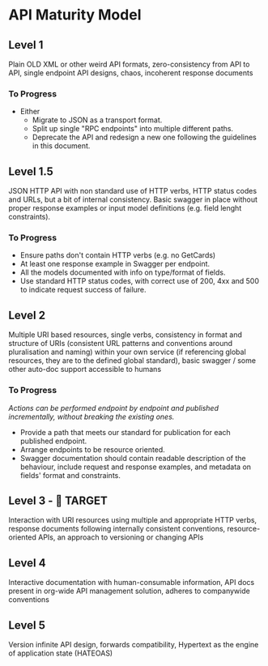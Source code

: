 # API Maturity Model

## Level 1

Plain OLD XML or other weird API formats, zero-consistency from API to API, single endpoint API designs, chaos, incoherent response documents

### To Progress

- Either
  - Migrate to JSON as a transport format.
  - Split up single "RPC endpoints" into multiple different paths.
  - Deprecate the API and redesign a new one following the guidelines in this document.

## Level 1.5

JSON HTTP API with non standard use of HTTP verbs, HTTP status codes and URLs, but a bit of internal consistency. Basic swagger in place without proper response examples or input model definitions (e.g. field lenght constraints).

### To Progress

- Ensure paths don't contain HTTP verbs (e.g. no GetCards)
- At least one response example in Swagger per endpoint.
- All the models documented with info on type/format of fields.
- Use standard HTTP status codes, with correct use of 200, 4xx and 500 to indicate request success of failure.

## Level 2

Multiple URI based resources, single verbs, consistency in format and structure of URIs (consistent URL patterns and conventions around pluralisation and naming) within your own service (if referencing global resources, they are to the defined global standard), basic swagger / some other auto-doc support accessible to humans

### To Progress

_Actions can be performed endpoint by endpoint and published incrementally, without breaking the existing ones._

- Provide a path that meets our standard for publication for each published endpoint.
- Arrange endpoints to be resource oriented.
- Swagger documentation should contain readable description of the behaviour, include request and response examples, and metadata on fields' format and constraints.

## Level 3 - 🎯 TARGET

Interaction with URI resources using multiple and appropriate HTTP verbs, response documents following internally consistent conventions, resource-oriented APIs, an approach to versioning or changing APIs

## Level 4

Interactive documentation with human-consumable information, API docs present in org-wide API management solution, adheres to companywide conventions

## Level 5

Version infinite API design, forwards compatibility, Hypertext as the engine of application state (HATEOAS)
